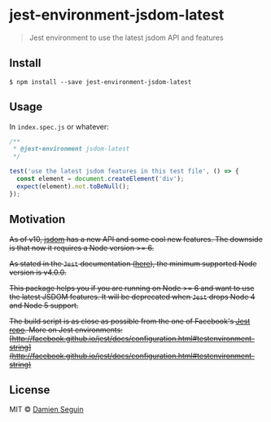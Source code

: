 # jest-environment-jsdom-latest

> Jest environment to use the latest jsdom API and features

## Install

```
$ npm install --save jest-environment-jsdom-latest
```


## Usage

In `index.spec.js` or whatever:

```js
/**
 * @jest-environment jsdom-latest
 */

test('use the latest jsdom features in this test file', () => {
  const element = document.createElement('div');
  expect(element).not.toBeNull();
});
```

## Motivation

~~As of v10, [jsdom](https://github.com/tmpvar/jsdom#jsdom) has a new API and some cool new features. The downside is that now it requires a Node version >= 6.~~

~~As stated in the `Jest` documentation ([here](http://facebook.github.io/jest/docs/en/troubleshooting.html#compatibility-issues)), the minimum supported Node version is v4.0.0.~~

~~This package helps you if you are running on Node >= 6 and want to use the latest JSDOM features. It will be deprecated when `Jest` drops Node 4 and Node 5 support.~~

~~The build script is as close as possible from the one of Facebook's [Jest repo](https://github.com/facebook/jest).
More on Jest environments: [http://facebook.github.io/jest/docs/configuration.html#testenvironment-string](http://facebook.github.io/jest/docs/configuration.html#testenvironment-string)~~

## License

MIT © [Damien Seguin](https://github.com/dmnsgn)
